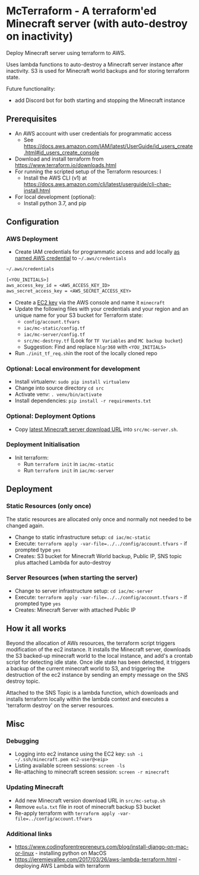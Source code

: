 # McTerraform - A terraform'ed Minecraft server (with auto-destroy on inactivity) 

Deploy Minecraft server using terraform to AWS. 

Uses lambda functions to auto-destroy a Minecraft server instance after inactivity. S3 is used for Minecraft world backups and for storing terraform state. 

Future functionality:
* add Discord bot for both starting and stopping the Minecraft instance

## Prerequisites
* An AWS account with user credentials for programmatic access
  * See <https://docs.aws.amazon.com/IAM/latest/UserGuide/id_users_create.html#id_users_create_console>
* Download and install terraform from <https://www.terraform.io/downloads.html>
* For running the scripted setup of the Terraform resources: I
  * Install the AWS CLI (v1) at <https://docs.aws.amazon.com/cli/latest/userguide/cli-chap-install.html>
* For local development (optional): 
  * Install python 3.7, and pip

## Configuration

### AWS Deployment
* Create IAM credentials for programmatic access and add locally [as named AWS credential](https://docs.aws.amazon.com/cli/latest/userguide/cli-chap-configure.html) to `~/.aws/credentials`

```txt
~/.aws/credentials

[<YOU_INITIALS>]
aws_access_key_id = <AWS_ACCESS_KEY_ID>
aws_secret_access_key = <AWS_SECRET_ACCESS_KEY>
```

* Create a [EC2 key](https://docs.aws.amazon.com/AWSEC2/latest/UserGuide/ec2-key-pairs.html) via the AWS console and name it `minecraft`
* Update the following files with your credentials and your region and an unique name for your S3 bucket for Terraform state:
   * `config/account.tfvars`
   * `iac/mc-static/config.tf`
   * `iac/mc-server/config.tf`
   * `src/mc-destroy.tf` (Look for `TF Variables` and `MC backup bucket`)
   * Suggestion: Find and replace `hlgr360` with `<YOU_INITIALS>`
* Run `./init_tf_req.sh`in the root of the locally cloned repo

### Optional: Local environment for development
* Install virtualenv: `sudo pip install virtualenv`
* Change into source directory `cd src` 
* Activate venv: `. venv/bin/activate`
* Install dependencies: `pip install -r requirements.txt`

### Optional: Deployment Options
* Copy [latest Minecraft server download URL](https://www.minecraft.net/en-us/download/server/) into `src/mc-server.sh`.

### Deployment Initialisation
* Init terraform: 
  * Run `terraform init` in `iac/mc-static`
  * Run `terraform init` in `iac/mc-server`

## Deployment
### Static Resources (only once)
The static resources are allocated only once and normally not needed to be changed again.

* Change to static infrastructure setup: `cd iac/mc-static`
* Execute: `terraform apply -var-file=../../config/account.tfvars` - if prompted type `yes`
* Creates: S3 bucket for Minecraft World backup, Public IP, SNS topic plus attached Lambda for auto-destroy

### Server Resources (when starting the server)
* Change to server infrastructure setup: `cd iac/mc-server`
* Execute: `terraform apply -var-file=../../config/account.tfvars` - if prompted type `yes`
* Creates: Minecraft Server with attached Public IP

## How it all works
Beyond the allocation of AWs resources, the terraform script triggers modification of the ec2 instance. It installs the Minecraft server, downloads the S3 backed-up minecraft world to the local instance, and add's a crontab script for detecting idle state. Once idle state has been detected, it triggers a backup of the current minecraft world to S3, and triggering the destruction of the ec2 instance by sending an empty message on the SNS destroy topic.

Attached to the SNS Topic is a lambda function, which downloads and installs terraform locally within the lambda context and executes a 'terraform destroy' on the server resources.

## Misc
### Debugging
* Logging into ec2 instance using the EC2 key: `ssh -i ~/.ssh/minecraft.pem ec2-user@<eip>`
* Listing available screen sessions: `screen -ls`
* Re-attaching to minecraft screen session: `screen -r minecraft`

### Updating Minecraft
* Add new Minecraft version download URL in `src/mc-setup.sh`
* Remove `eula.txt` file in root of minecraft backup S3 bucket
* Re-apply terraform with `terraform apply -var-file=../config/account.tfvars`

### Additional links
* https://www.codingforentrepreneurs.com/blog/install-django-on-mac-or-linux - installing python on MacOS
* https://jeremievallee.com/2017/03/26/aws-lambda-terraform.html - deploying AWS Lambda with terraform
